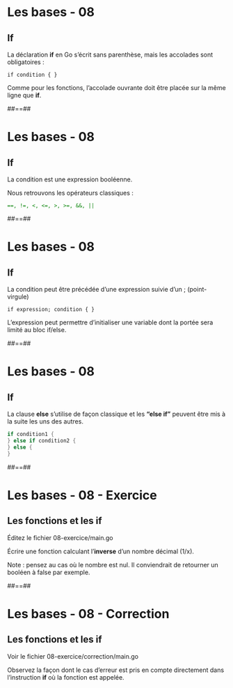 <!-- .slide: class="with-code" -->

# Les bases - 08

## If

La déclaration **if** en Go s’écrit sans parenthèse, mais les accolades sont obligatoires :

`
if condition {
}
`

Comme pour les fonctions, l’accolade ouvrante doit être placée sur la même ligne que **if**.


##==##
<!-- .slide: class="with-code" -->

# Les bases - 08

## If

La condition est une expression booléenne.

Nous retrouvons les opérateurs classiques :

<span style="color: green">`==, !=, <, <=, >, >=, &&, ||`</span>


##==##
<!-- .slide: class="with-code" -->

# Les bases - 08

## If

La condition peut être précédée d’une expression suivie d’un ; (point-virgule)

`
if expression; condition {
 }
 `

L’expression peut permettre d’initialiser une variable dont la portée sera limité au bloc if/else.


##==##
<!-- .slide: class="with-code" -->

# Les bases - 08

## If

La clause **else** s’utilise de façon classique et les **“else if”** peuvent être mis à la suite les uns des autres.

```Go
if condition1 {
} else if condition2 {
} else {
}
```
<!-- .element: class="big-code" -->


##==##
<!-- .slide: class="sfeir-bg-white-3" -->

# Les bases - 08 - Exercice

## Les fonctions et les if

Éditez le fichier 08-exercice/main.go

Écrire une fonction calculant l’**inverse** d’un nombre décimal (1/x).

Note : pensez au cas où le nombre est nul. Il conviendrait de retourner un booléen à false par exemple.


##==##
<!-- .slide: class="sfeir-bg-white-3" -->

# Les bases - 08 - Correction

## Les fonctions et les if

Voir le fichier 08-exercice/correction/main.go

Observez la façon dont le cas d’erreur est pris en compte directement dans l’instruction **if** où la fonction est appelée.


